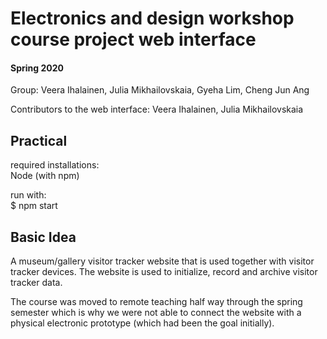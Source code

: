 <h1> Electronics and design workshop course project web interface </h1>
<h4>Spring 2020</h4>
<p>Group: Veera Ihalainen, Julia Mikhailovskaia, Gyeha Lim, Cheng Jun Ang</p>
<p>Contributors to the web interface: Veera Ihalainen, Julia Mikhailovskaia</p>

<h2>Practical</h2>
<p>required installations: </br> Node (with npm) </p>
<p>run with: </br>
  $ npm start</p>
  
<h2>Basic Idea</h2>
<p>A museum/gallery visitor tracker website that is used together with visitor tracker devices. The website is used to initialize, record and archive visitor tracker data.</p>
<p>The course was moved to remote teaching half way through the spring semester which is why we were not able to connect the website with a physical electronic prototype (which had been the goal initially). </p>

